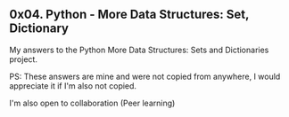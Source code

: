 ## 0x04. Python - More Data Structures: Set, Dictionary

My answers to the Python More Data Structures: Sets and Dictionaries project.

PS: These answers are mine and were not copied from anywhere, I would appreciate it if I'm also not copied.

I'm also open to collaboration (Peer learning)
